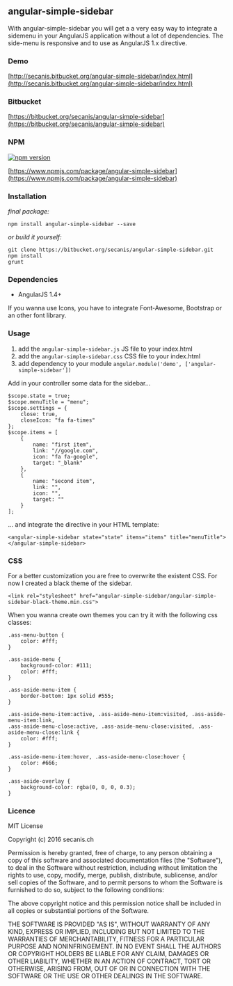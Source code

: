 ## angular-simple-sidebar ##

With angular-simple-sidebar you will get a a very easy way to integrate a sidemenu in your AngularJS application without a lot of dependencies.
The side-menu is responsive and to use as AngularJS 1.x directive.

### Demo ###

[http://secanis.bitbucket.org/angular-simple-sidebar/index.html](http://secanis.bitbucket.org/angular-simple-sidebar/index.html)

### Bitbucket ###

[https://bitbucket.org/secanis/angular-simple-sidebar](https://bitbucket.org/secanis/angular-simple-sidebar)

### NPM ###

[![npm version](https://badge.fury.io/js/angular-simple-sidebar.svg)](https://badge.fury.io/js/angular-simple-sidebar)

[https://www.npmjs.com/package/angular-simple-sidebar](https://www.npmjs.com/package/angular-simple-sidebar)

### Installation ###

*final package:*

	npm install angular-simple-sidebar --save

*or build it yourself:*

	git clone https://bitbucket.org/secanis/angular-simple-sidebar.git
	npm install
	grunt

### Dependencies ###

- AngularJS 1.4+

If you wanna use Icons, you have to integrate Font-Awesome, Bootstrap or an other font library.

### Usage ###

1. add the `angular-simple-sidebar.js` JS file to your index.html
2. add the `angular-simple-sidebar.css` CSS file to your index.html
3. add dependency to your module `angular.module('demo', ['angular-simple-sidebar'])`

Add in your controller some data for the sidebar...

	$scope.state = true;
    $scope.menuTitle = "menu";
	$scope.settings = {
		close: true,
		closeIcon: "fa fa-times"
	};
    $scope.items = [
        {
            name: "first item",
            link: "//google.com",
            icon: "fa fa-google",
            target: "_blank"
        },
        {
            name: "second item",
            link: "",
            icon: "",
            target: ""
        }
    ];

... and integrate the directive in your HTML template:

	<angular-simple-sidebar state="state" items="items" title="menuTitle"></angular-simple-sidebar>

### CSS ###

For a better customization you are free to overwrite the existent CSS. For now I created a black theme of the sidebar.

	<link rel="stylesheet" href="angular-simple-sidebar/angular-simple-sidebar-black-theme.min.css">

When you wanna create own themes you can try it with the following css classes:

	.ass-menu-button {
	    color: #fff;
	}
	
	.ass-aside-menu {
	    background-color: #111;
	    color: #fff;
	}
	
	.ass-aside-menu-item {
	    border-bottom: 1px solid #555;
	}
	
	.ass-aside-menu-item:active, .ass-aside-menu-item:visited, .ass-aside-menu-item:link,
	.ass-aside-menu-close:active, .ass-aside-menu-close:visited, .ass-aside-menu-close:link {
	    color: #fff;
	}
	
	.ass-aside-menu-item:hover, .ass-aside-menu-close:hover {
	    color: #666;
	}
	
	.ass-aside-overlay {
	    background-color: rgba(0, 0, 0, 0.3);
	}

### Licence ###

MIT License

Copyright (c) 2016 secanis.ch

Permission is hereby granted, free of charge, to any person obtaining a copy
of this software and associated documentation files (the "Software"), to deal
in the Software without restriction, including without limitation the rights
to use, copy, modify, merge, publish, distribute, sublicense, and/or sell
copies of the Software, and to permit persons to whom the Software is
furnished to do so, subject to the following conditions:

The above copyright notice and this permission notice shall be included in all
copies or substantial portions of the Software.

THE SOFTWARE IS PROVIDED "AS IS", WITHOUT WARRANTY OF ANY KIND, EXPRESS OR
IMPLIED, INCLUDING BUT NOT LIMITED TO THE WARRANTIES OF MERCHANTABILITY,
FITNESS FOR A PARTICULAR PURPOSE AND NONINFRINGEMENT. IN NO EVENT SHALL THE
AUTHORS OR COPYRIGHT HOLDERS BE LIABLE FOR ANY CLAIM, DAMAGES OR OTHER
LIABILITY, WHETHER IN AN ACTION OF CONTRACT, TORT OR OTHERWISE, ARISING FROM,
OUT OF OR IN CONNECTION WITH THE SOFTWARE OR THE USE OR OTHER DEALINGS IN THE
SOFTWARE.
